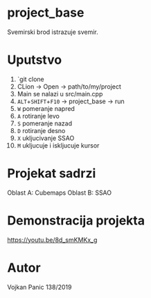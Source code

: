 # project_base
Svemirski brod istrazuje svemir.

# Uputstvo
1. `git clone 
2. CLion -> Open -> path/to/my/project
3. Main se nalazi u src/main.cpp
4. `ALT`+`SHIFT`+`F10` -> project_base -> run
5. `W` pomeranje napred
6. `A` rotiranje levo
7. `S` pomeranje nazad
8. `D` rotiranje desno
9. `X` ukljucivanje SSAO
10. `M` ukljucuje i iskljucuje kursor
 
# Projekat sadrzi
Oblast A: Cubemaps
Oblast B: SSAO

# Demonstracija projekta
https://youtu.be/8d_smKMKx_g

# Autor
Vojkan Panic 138/2019
